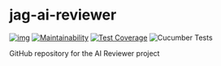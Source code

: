 # jag-ai-reviewer

[![img](https://img.shields.io/badge/Lifecycle-Stable-007EC6)](https://github.com/bcgov/repomountie/blob/master/doc/lifecycle-badges.md) [![Maintainability](https://api.codeclimate.com/v1/badges/4078a74ee2bb4d400fd9/maintainability)](https://codeclimate.com/github/bcgov/jag-ai-reviewer/maintainability) [![Test Coverage](https://api.codeclimate.com/v1/badges/4078a74ee2bb4d400fd9/test_coverage)](https://codeclimate.com/github/bcgov/jag-ai-reviewer/test_coverage) ![Cucumber Tests](https://github.com/bcgov/jag-ai-reviewer/workflows/Cucumber%20Tests/badge.svg)

GitHub repository for the AI Reviewer project
